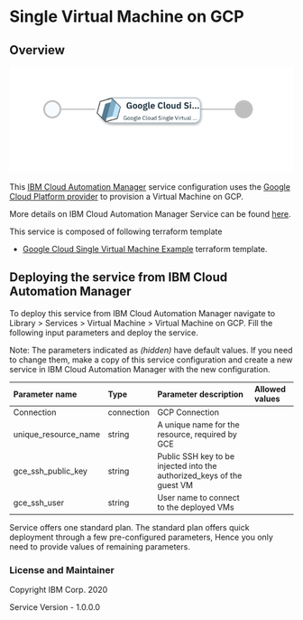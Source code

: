 # Single Virtual Machine on GCP

## Overview
![alt text](./VMOnGCP.png)

This [IBM Cloud Automation Manager](https://www.ibm.com/support/knowledgecenter/en/SS2L37/product_welcome_cloud_automation_manager.html) service configuration uses the [Google Cloud Platform provider](https://www.terraform.io/docs/providers/google/index.html) to provision a Virtual Machine on GCP.

More details on IBM Cloud Automation Manager Service can be found [here](https://www.ibm.com/support/knowledgecenter/en/SS2L37_4.2.0.0/cam_managing_services.html).

This service is composed of following terraform template

- [Google Cloud Single Virtual Machine Example](https://github.com/IBM-CAMHub-Open/starterlibrary/tree/2.4/Google/terraform/hcl/singleVM) terraform template.

## Deploying the service from IBM Cloud Automation Manager

To deploy this service from IBM Cloud Automation Manager navigate to Library > Services > Virtual Machine > Virtual Machine on GCP. Fill the following input parameters and deploy the service.

Note: The parameters indicated as _(hidden)_ have default values.  If you need to change them, make a copy of this service configuration and create a new service in IBM Cloud Automation Manager with the new configuration. 

| Parameter name                  | Type            | Parameter description          | Allowed values |
| :---                            | :---            | :---                           | :---           |
| Connection                      | connection      | GCP Connection                 | |
| unique_resource_name            | string          | A unique name for the resource, required by GCE                                                                                  | |
| gce_ssh_public_key              | string          | Public SSH key to be injected into the authorized_keys of the guest VM                                                      | |
| gce_ssh_user                    | string          | User name to connect to the deployed VMs                                                                                  | |

Service offers one standard plan. The standard plan offers quick deployment through a few pre-configured parameters, Hence you only need to provide values of remaining parameters.

### License and Maintainer

Copyright IBM Corp. 2020

Service Version - 1.0.0.0  
 